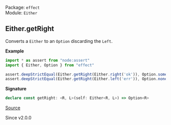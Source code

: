 Package: `effect`<br />
Module: `Either`<br />

## Either.getRight

Converts a `Either` to an `Option` discarding the `Left`.

**Example**

```ts
import * as assert from "node:assert"
import { Either, Option } from "effect"

assert.deepStrictEqual(Either.getRight(Either.right('ok')), Option.some('ok'))
assert.deepStrictEqual(Either.getRight(Either.left('err')), Option.none())
```

**Signature**

```ts
declare const getRight: <R, L>(self: Either<R, L>) => Option<R>
```

[Source](https://github.com/Effect-TS/effect/tree/main/packages/effect/src/Either.ts#L289)

Since v2.0.0